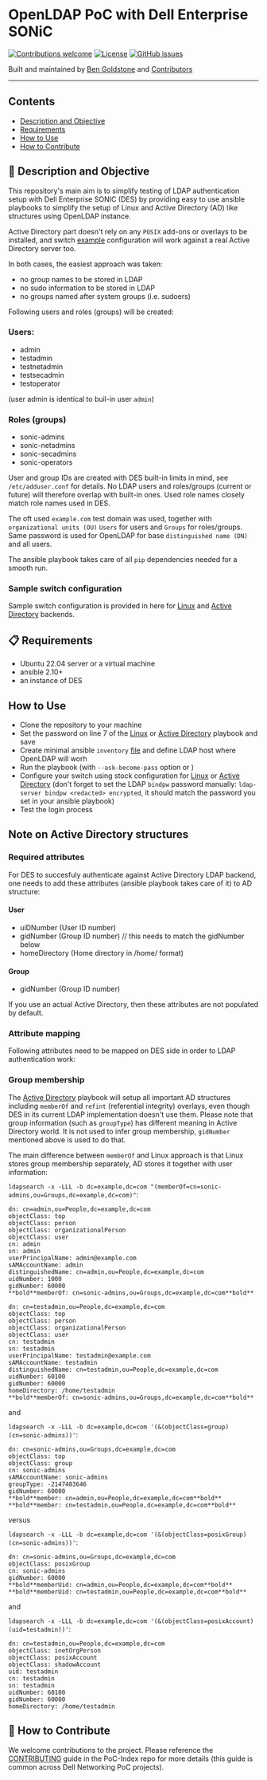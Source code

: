# OpenLDAP PoC with Dell Enterprise SONiC


[![Contributions welcome](https://img.shields.io/badge/contributions-welcome-orange.svg)](#-how-to-contribute)
[![License](https://img.shields.io/badge/license-MIT-blue.svg)](https://github.com/Dell-Networking/PoC-SONiC-template/blob/main/LICENSE.md)
[![GitHub issues](https://img.shields.io/github/issues/Dell-Networking/PoC-SONiC-template)](https://github.com/Dell-Networking/PoC-SONiC-template/issues)

Built and maintained by [Ben Goldstone](https://github.com/benjamingoldstone/) and [Contributors](https://github.com/Dell-Networking/PoC-SONiC-template/graphs/contributors)

------------------

## Contents

- [Description and Objective](#-description-and-objective)
- [Requirements](#-requirements)
- [How to Use](#-how-to-use)
- [How to Contribute](#-how-to-contribute)


## 🚀 Description and Objective

This repository's main aim is to simplify testing of LDAP authentication setup with Dell Enterprise SONIC (DES) by providing easy to use ansible playbooks to simplify the setup  of Linux and Active Directory (AD) like structures using OpenLDAP instance. 

Active Directory part doesn't rely on any  ``POSIX`` add-ons or overlays to be installed, and switch [example](src/sonic-ad-ldap-config) configuration will work against a real Active Directory server too.

In both cases, the easiest approach was taken: 

- no group names to be stored in LDAP
- no sudo information to be stored in LDAP
- no groups named after system groups (i.e. sudoers)

Following users and roles (groups) will be created:

### Users:

- admin
- testadmin
- testnetadmin
- testsecadmin
- testoperator

(user admin is identical to buil-in user ``admin``)

### Roles (groups)

- sonic-admins 
- sonic-netadmins
- sonic-secadmins
- sonic-operators

User and group IDs are created with DES built-in limits in mind, see ``/etc/adduser.conf`` for details. No LDAP users and roles/groups (current or future) will therefore overlap with built-in ones. Used role names closely match role names used in DES.

The oft used ``example.com`` test domain was used, together with ``organizational units (OU)`` ``Users`` for users and ``Groups`` for roles/groups. Same password is used for OpenLDAP for base ``distinguished name (DN)`` and all users.

The ansible playbook takes care of all ``pip`` dependencies needed for a smooth run.

### Sample switch configuration

Sample switch configuration is provided in here for [Linux](src/sonic-linux-ldap-config) and [Active Directory](src/sonic-ad-ldap-config) backends.


## 📋 Requirements

- Ubuntu 22.04 server or a virtual machine
- ansible 2.10+
- an instance of DES

## How to Use

- Clone the repository to your machine
- Set the password on line 7 of the [Linux](src/setup_linux_opennldap.yaml) or [Active Directory](src/setup_ad_like_openldap.yaml) playbook and save
- Create minimal ansible ``inventory`` [file](src/inventory) and define LDAP host where OpenLDAP will worh
- Run the playbook (with ``--ask-become-pass`` option or )
- Configure your switch using stock configuration for [Linux](src/sonic-linux-ldap-config) or [Active Directory](src/sonic-ad-ldap-config) (don't forget to set the LDAP ``bindpw`` password manually: ``ldap-server bindpw <redacted> encrypted``, it should match the password you set in your ansible playbook)
- Test the login process

## Note on Active Directory structures

### Required attributes

For DES to succesfuly authenticate against Active Directory LDAP backend, one needs to add these attributes (ansible playbook takes care of it) to AD structure:

#### User

- uiDNumber (User ID number)
- gidNumber (Group ID number) // this needs to match the gidNumber below
- homeDirectory (Home directory in /home/<user> format)

#### Group

- gidNumber (Group ID number)

If you use an actual Active Directory, then these attributes are not populated by default.

### Attribute mapping

Following attributes need to be mapped on DES side in order to LDAP authentication work:



### Group membership

The [Active Directory](src/setup_ad_like_openldap.yaml) playbook will setup all important AD structures including ``memberOf`` and ``refint`` (referential integrity) overlays, even though DES in its current LDAP implementation doesn't use them. Please note that group information (such as ``groupType``) has different meaning in Active Directory world. It is not used to infer group membership, ``gidNumber`` mentioned above is used to do that.

The main difference between ``memberOf`` and Linux approach is that Linux stores group membership separately, AD stores it together with user information:

``ldapsearch -x -LLL -b dc=example,dc=com "(memberOf=cn=sonic-admins,ou=Groups,dc=example,dc=com)"``:

```
dn: cn=admin,ou=People,dc=example,dc=com
objectClass: top
objectClass: person
objectClass: organizationalPerson
objectClass: user
cn: admin
sn: admin
userPrincipalName: admin@example.com
sAMAccountName: admin
distinguishedName: cn=admin,ou=People,dc=example,dc=com
uidNumber: 1000
gidNumber: 60000
**bold**memberOf: cn=sonic-admins,ou=Groups,dc=example,dc=com**bold**

dn: cn=testadmin,ou=People,dc=example,dc=com
objectClass: top
objectClass: person
objectClass: organizationalPerson
objectClass: user
cn: testadmin
sn: testadmin
userPrincipalName: testadmin@example.com
sAMAccountName: testadmin
distinguishedName: cn=testadmin,ou=People,dc=example,dc=com
uidNumber: 60100
gidNumber: 60000
homeDirectory: /home/testadmin
**bold**memberOf: cn=sonic-admins,ou=Groups,dc=example,dc=com**bold**
```

and

``ldapsearch -x -LLL -b dc=example,dc=com '(&(objectClass=group)(cn=sonic-admins))'``:

```
dn: cn=sonic-admins,ou=Groups,dc=example,dc=com
objectClass: top
objectClass: group
cn: sonic-admins
sAMAccountName: sonic-admins
groupType: -2147483646
gidNumber: 60000
**bold**member: cn=admin,ou=People,dc=example,dc=com**bold**
**bold**member: cn=testadmin,ou=People,dc=example,dc=com**bold**
```

versus

``ldapsearch -x -LLL -b dc=example,dc=com '(&(objectClass=posixGroup)(cn=sonic-admins))'``:

```
dn: cn=sonic-admins,ou=Groups,dc=example,dc=com
objectClass: posixGroup
cn: sonic-admins
gidNumber: 60000
**bold**memberUid: cn=admin,ou=People,dc=example,dc=com**bold**
**bold**memberUid: cn=testadmin,ou=People,dc=example,dc=com**bold**
```

and

``ldapsearch -x -LLL -b dc=example,dc=com '(&(objectClass=posixAccount)(uid=testadmin))'``:

```
dn: cn=testadmin,ou=People,dc=example,dc=com
objectClass: inetOrgPerson
objectClass: posixAccount
objectClass: shadowAccount
uid: testadmin
cn: testadmin
sn: testadmin
uidNumber: 60100
gidNumber: 60000
homeDirectory: /home/testadmin
```



## 👏 How to Contribute

We welcome contributions to the project. Please reference the [CONTRIBUTING](https://github.com/Dell-Networking/PoC-Index/blob/main/CONTRIBUTING.md) guide in the PoC-Index repo for more details (this guide is common across Dell Networking PoC projects).



